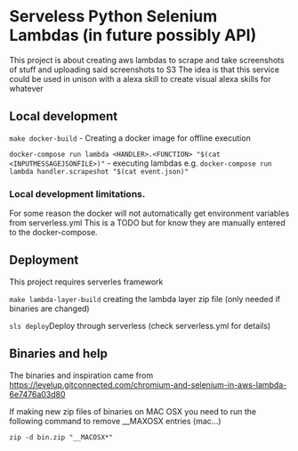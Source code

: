# Serveless Python Selenium Lambdas (in future possibly API)
This project is about creating aws lambdas to scrape and take screenshots of stuff and uploading said screenshots to S3
The idea is that this service could be used in unison with a alexa skill to create visual alexa skills for whatever

## Local development
`make docker-build` - Creating a docker image for offline execution 

`docker-compose run lambda <HANDLER>.<FUNCTION> "$(cat <INPUTMESSAGEJSONFILE>)"` - executing lambdas
e.g.
`docker-compose run lambda handler.scrapeshot "$(cat event.json)"`

### Local development limitations. 
For some reason the docker will not automatically get environment variables from serverless.yml 
This is a TODO but for know they are manually entered to the docker-compose.

## Deployment
This project requires serverles framework

`make lambda-layer-build` creating the lambda layer zip file (only needed if binaries are changed)

`sls deploy`Deploy through serverless (check serverless.yml for details)

## Binaries and help 

The binaries and inspiration came from https://levelup.gitconnected.com/chromium-and-selenium-in-aws-lambda-6e7476a03d80

If making new zip files of binaries on MAC OSX you need to run the following command to remove __MAXOSX entries (mac...)

`zip -d bin.zip "__MACOSX*"`





